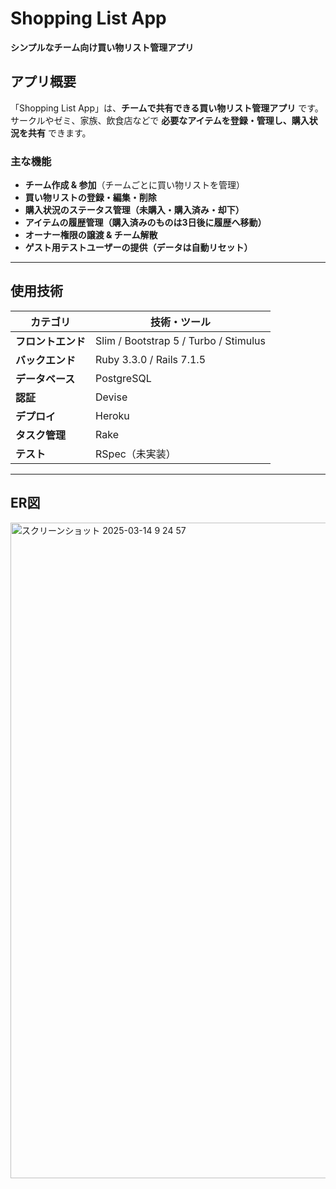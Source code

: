 # Shopping List App  

**シンプルなチーム向け買い物リスト管理アプリ**  

## アプリ概要  
「Shopping List App」は、**チームで共有できる買い物リスト管理アプリ** です。  
サークルやゼミ、家族、飲食店などで **必要なアイテムを登録・管理し、購入状況を共有** できます。  

### 主な機能  
- **チーム作成 & 参加**（チームごとに買い物リストを管理）  
- **買い物リストの登録・編集・削除**  
- **購入状況のステータス管理（未購入・購入済み・却下）**  
- **アイテムの履歴管理（購入済みのものは3日後に履歴へ移動）**  
- **オーナー権限の譲渡 & チーム解散**  
- **ゲスト用テストユーザーの提供（データは自動リセット）**  

---

## 使用技術  
| カテゴリ          | 技術・ツール |
|------------------|------------|
| **フロントエンド** | Slim / Bootstrap 5 / Turbo / Stimulus |
| **バックエンド**  | Ruby 3.3.0 / Rails 7.1.5 |
| **データベース**  | PostgreSQL |
| **認証**         | Devise |
| **デプロイ**     | Heroku |
| **タスク管理**   | Rake |
| **テスト**       | RSpec（未実装） |

---


## ER図
<img width="1049" alt="スクリーンショット 2025-03-14 9 24 57" src="https://github.com/user-attachments/assets/c2bb2bac-652c-4199-833f-53790f2abf1d" />
